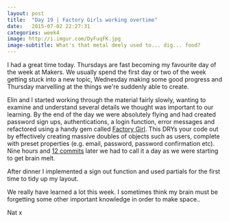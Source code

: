 ```yaml
---
layout: post
title:  "Day 19 | Factory Girls working overtime"
date:   2015-07-02 22:27:31
categories: week4
image: http://i.imgur.com/DyFuqFK.jpg
image-subtitle: What's that metal deely used to... dig... food?
---
```


I had a great time today. Thursdays are fast becoming my favourite day of the week at Makers. We usually spend the first day or two of the week getting stuck into a new topic, Wednesday making some good progress and Thursday marvelling at the things we're suddenly able to create.

Elin and I started working through the material fairly slowly, wanting to examine and understand several details we thought was important to our learning. By the end of the day we were absolutely flying and had created password sign ups, authentications, a login function, error messages and refactored using a handy gem called <a href='https://github.com/thoughtbot/factory_girl'>Factory Girl</a>. This DRYs your code out by effectively creating massive doubles of objects such as users, complete with preset properties (e.g. email, password, password confirmation etc). Nine hours and <a href='https://github.com/natstar93/bookmark-manager-en/commits/master'>12 commits</a> later we had to call it a day as we were starting to get brain melt. 

After dinner I implemented a sign out function and used partials for the first time to tidy up my layout.

We really have learned a lot this week. I sometimes think my brain must be forgetting some other important knowledge in order to make space..

Nat x
